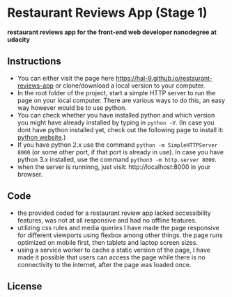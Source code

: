 # Restaurant Reviews App (Stage 1)
**restaurant reviews app for the front-end web developer nanodegree at udacity**

## Instructions

* You can either visit the page here https://hal-9.github.io/restaurant-reviews-app or clone/download a local version to your computer.
* In the root folder of the project, start a simple HTTP server to run the page on your local computer. There are various ways to do this, an easy way however would be to use python. 
* You can check whether you have installed python and which version you might have already installed by typing in ```python -V```. (In case you dont have python installed yet, check out the following page to install it: [python website](https://www.python.org).)
* If you have python 2.x use the command ```python -m SimpleHTTPServer 8000``` (or some other port, if that port is already in use). In case you have python 3.x installed, use the command ```python3 -m http.server 8000```.
* when the server is runninng, just visit: http://localhost:8000 in your browser.

## Code

* the provided coded for a restaurant review app lacked accessibility features, was not at all responsive and had no offline features. 
* utilizing css rules and media queries I have made the page responsive for different viewports using flexbox among other things. the page runs optimized on mobile first, then tablets and laptop screen sizes.
* using a service worker to cache a static version of the page, I have made it possible that users can access the page while there is no connectivity to the internet, after the page was loaded once.

## License
